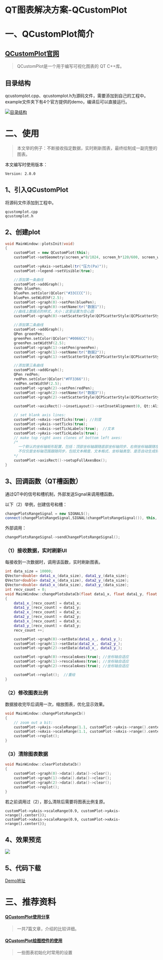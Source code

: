 # QT图表解决方案-QCustomPlot


# 一、QCustomPlot简介

## [QCustomPlot官网](http://www.qcustomplot.com/)

> QCustomPlot是一个用于编写可视化图表的 QT C++库。

## 目录结构

qcustomplot.cpp、qcustomplot.h为源码文件，需要添加到自己的工程中。
example文件夹下有4个官方提供的demo，编译后可以直接运行。

[![目录结构](https://s1.ax1x.com/2017/12/28/xxrVS.png)](https://imgtu.com/i/xxrVS)

# 二、使用

> 本文举的例子：不断接收指定数据，实时刷新图表，最终绘制成一副完整的图表。

本文编写时使用版本：

	Version: 2.0.0

## 1、引入QCustomPlot

将源码文件添加到工程中。

	qcustomplot.cpp
	qcustomplot.h

## 2、创建plot

```C++
void MainWindow::plotsInit(void)
{
    customPlot = new QCustomPlot(this);
    customPlot->setGeometry(screen_w*0/1024, screen_h*120/600, screen_w*1024/1024, screen_h*470/600);//设置曲线系坐标
  
    customPlot->yAxis->setLabel(tr("压力(Pa)")); 
    customPlot->legend->setVisible(true);

    //添加第一条曲线
    customPlot->addGraph();
    QPen bluePen;  
    bluePen.setColor(QColor("#33CCCC"));  
    bluePen.setWidthF(2.5);  
    customPlot->graph(0)->setPen(bluePen); 
    customPlot->graph(0)->setName(tr("数据1"));
    //曲线上数据点的样式，大小；这里设置为空心圆
    customPlot->graph(0)->setScatterStyle(QCPScatterStyle(QCPScatterStyle::ssCircle, 5));
    
    //添加第二条曲线
    customPlot->addGraph();
    QPen greenPen;  
    greenPen.setColor(QColor("#0066CC"));  
    greenPen.setWidthF(2.5);
    customPlot->graph(1)->setPen(greenPen); 
    customPlot->graph(1)->setName(tr("数据2"));
    customPlot->graph(1)->setScatterStyle(QCPScatterStyle(QCPScatterStyle::ssCircle, 5));

    //添加第三条曲线
    customPlot->addGraph();
    QPen redPen;  
    redPen.setColor(QColor("#FF3366"));  
    redPen.setWidthF(2.5);
    customPlot->graph(2)->setPen(redPen); 
    customPlot->graph(2)->setName(tr("数据3"));
    customPlot->graph(2)->setScatterStyle(QCPScatterStyle(QCPScatterStyle::ssCircle, 5));
  
    customPlot->axisRect()->insetLayout()->setInsetAlignment(0, Qt::AlignTop|Qt::AlignRight);//标签位置

    // set blank axis lines:
    customPlot->xAxis->setTicks(true); //刻度
    customPlot->yAxis->setTicks(true);
    customPlot->xAxis->setTickLabels(true);  //文本
    customPlot->yAxis->setTickLabels(true);
    // make top right axes clones of bottom left axes:
    /*
      一个默认的坐标轴矩形配置，包括：顶部坐标轴跟随底部坐标轴同步、右侧坐标轴跟随左侧坐标轴同步，
      不仅仅是坐标轴范围跟随同步，包括文本精度、文本格式、坐标轴类型、是否自动生成刻度、刻度间距等等。
    */
    customPlot->axisRect()->setupFullAxesBox();
}
```

## 3、回调函数（QT槽函数）

通过QT中的信号和槽机制，外部发送Signal来调用槽函数。

以下（2）举例，创建信号和槽：
```C++
changePlotsRangeSignal = new SIGNALS();
connect(changePlotsRangeSignal,SIGNAL(changePlotsRangeSignal()), this, SLOT(changePlotsRangeCb()));
```

外部调用：
```C++
changePlotsRangeSignal->sendChangePlotsRangeSignal();
```

### （1）接收数据，实时刷新UI

每接收到一次数据时，调用该函数，实时刷新图表。

```C++
int data_size = 10000;
QVector<double> data1_x_(data_size), data1_y_(data_size);
QVector<double> data2_x_(data_size), data2_y_(data_size);
QVector<double> data3_x_(data_size), data3_y_(data_size);
int recv_count = 0;
void MainWindow::changePlotsDataCb(float data1_x, float data1_y, float data2_x, float data2_y, float data3_x, float data3_y)
{
    data1_x_[recv_count] = data1_x;
    data1_y_[recv_count] = data1_y;
    data2_x_[recv_count] = data2_x;
    data2_y_[recv_count] = data2_y;
    data3_x_[recv_count] = data3_x;
    data3_y_[recv_count] = data3_y;
    recv_count ++;

    customPlot->graph(0)->setData(data1_x_, data1_y_);
    customPlot->graph(1)->setData(data2_x_, data2_y_);
    customPlot->graph(2)->setData(data3_x_, data3_y_);

    customPlot->graph(0)->rescaleAxes(true); //坐标轴自适应
    customPlot->graph(1)->rescaleAxes(true); //坐标轴自适应
    customPlot->graph(2)->rescaleAxes(true); //坐标轴自适应

    customPlot->replot();  //重绘
}
```

### （2）修改图表比例

数据接收完毕后调用一次，缩放图表，优化显示效果。

```C++
void MainWindow::changePlotsRangeCb()
{
    // zoom out a bit: 
    customPlot->yAxis->scaleRange(1.1, customPlot->yAxis->range().center());
    customPlot->xAxis->scaleRange(1.1, customPlot->xAxis->range().center());
    customPlot->replot(); 
}
```

### （3）清除图表数据

```C++
void MainWindow::clearPlotsDataCb()
{
    customPlot->graph(0)->data().data()->clear();
    customPlot->graph(1)->data().data()->clear();
    customPlot->graph(2)->data().data()->clear();
    customPlot->replot(); 
}
```

若之前调用过（2），那么清除后需要将图表比例复原。

	customPlot->yAxis->scaleRange(0.9, customPlot->yAxis->range().center());
	customPlot->xAxis->scaleRange(0.9, customPlot->xAxis->range().center());

## 4、效果预览

![](/images/qcustomplot.gif)

## 5、代码下载

[Demo地址](https://github.com/Se7enXin/QCustomPlots_Demo.git)

# 三、推荐资料

#### [QCustomPlot使用分享](http://www.cnblogs.com/swarmbees/category/908110.html)

> 一共7篇文章，介绍的比较详细。

#### [QCustomPlot绘图控件的使用](http://blog.csdn.net/zhangfuliang123/article/details/45197411)

> 一些图表初始化时常用的设置

